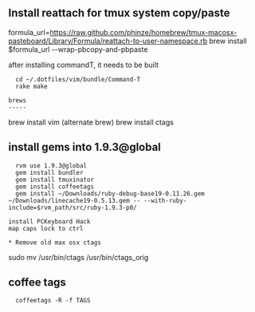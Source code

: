 Install reattach for tmux system copy/paste
----------------
formula_url=https://raw.github.com/phinze/homebrew/tmux-macosx-pasteboard/Library/Formula/reattach-to-user-namespace.rb
brew install $formula_url --wrap-pbcopy-and-pbpaste

after installing commandT, it needs to be built
```
  cd ~/.dotfiles/vim/bundle/Command-T
  rake make

brews
-----
```
  brew install vim (alternate brew)
  brew install ctags

install gems into 1.9.3@global
------------
```
  rvm use 1.9.3@global
  gem install bundler
  gem install tmuxinator
  gem install coffeetags
  gem install ~/Downloads/ruby-debug-base19-0.11.26.gem ~/Downloads/linecache19-0.5.13.gem -- --with-ruby-include=$rvm_path/src/ruby-1.9.3-p0/

install PCKeyboard Hack
map caps lock to ctrl

* Remove old max osx ctags
```
  sudo mv /usr/bin/ctags /usr/bin/ctags_orig

coffee tags
-----------
```
  coffeetags -R -f TAGS

